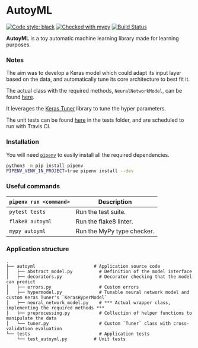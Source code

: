 # AutoyML

[![Code style: black](https://img.shields.io/badge/code%20style-black-000000.svg)](https://github.com/psf/black)
[![Checked with mypy](http://www.mypy-lang.org/static/mypy_badge.svg)](http://mypy-lang.org/)
[![Build Status](https://travis-ci.com/prouhard/autoyml.svg?branch=main)](https://travis-ci.com/prouhard/autoyml)

**AutoyML** is a toy automatic machine learning library made for learning purposes.

### Notes

The aim was to develop a Keras model which could adapt its input layer based on the data, and automatically tune its core architecture to best fit it.

The actual class with the required methods, `NeuralNetworkModel`, can be found [here](autoyml/neural_network_model.py).

It leverages the [Keras Tuner](https://keras-team.github.io/keras-tuner/) library to tune the hyper parameters.

The unit tests can be found [here](tests/test_autoyml.py) in the tests folder, and are scheduled to run with Travis CI.

### Installation

You will need [`pipenv`](https://github.com/pypa/pipenv) to easily install all the required dependencies.

```bash
python3 -m pip install pipenv
PIPENV_VENV_IN_PROJECT=true pipenv install --dev
```

### Useful commands

| `pipenv run <command>` | Description                |
| ---------------------- | -------------------------- |
| `pytest tests`         | Run the test suite.        |
| `flake8 autoyml`       | Run the flake8 linter.     |
| `mypy autoyml`         | Run the MyPy type checker. |

### Application structure

```
.
├── autoyml                      # Application source code
│   ├── abstract_model.py          # Definition of the model interface
│   ├── decorators.py              # Decorator checking that the model can predict
│   ├── errors.py                  # Custom errors
│   ├── hypermodel.py              # Tunable neural network model and custom Keras Tuner's `KerasHyperModel`
│   ├── neural_network_model.py    # *** Actual wrapper class, implementing the required methods ***
│   ├── preprocessing.py           # Collection of helper functions to manipulate the data
│   └── tuner.py                   # Custom `Tuner` class with cross-validation evaluation
└── tests                          # Application tests
    └── test_autoyml.py          # Unit tests

```

